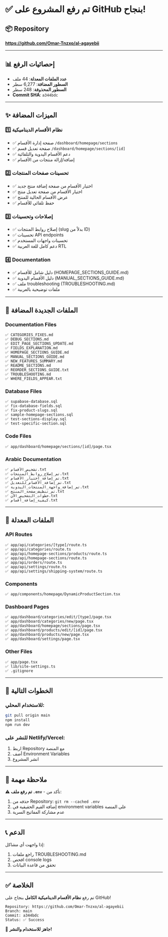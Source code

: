 # ✅ تم رفع المشروع على GitHub بنجاح!

## 📦 Repository
**https://github.com/Omar-Tnzxo/al-agayebii**

---

## 📊 إحصائيات الرفع

- **عدد الملفات المعدلة**: 44 ملف
- **السطور المضافة**: 6,277 سطر
- **السطور المحذوفة**: 248 سطر
- **Commit SHA**: `a344bdc`

---

## ✨ الميزات المضافة

### 1️⃣ نظام الأقسام الديناميكية
- ✅ صفحة إدارة الأقسام `/dashboard/homepage/sections`
- ✅ صفحة تعديل قسم `/dashboard/homepage/sections/[id]`
- ✅ دعم الأقسام اليدوية والتلقائية
- ✅ إضافة/إزالة منتجات من الأقسام

### 2️⃣ تحسينات صفحات المنتجات
- ✅ اختيار الأقسام من صفحة إضافة منتج جديد
- ✅ اختيار الأقسام من صفحة تعديل منتج
- ✅ عرض الأقسام الحالية للمنتج
- ✅ حفظ تلقائي للأقسام

### 3️⃣ إصلاحات وتحسينات
- ✅ إصلاح روابط المنتجات (slug بدلاً من ID)
- ✅ تحسينات API endpoints
- ✅ تحسينات واجهات المستخدم
- ✅ دعم كامل للغة العربية RTL

### 4️⃣ Documentation
- ✅ دليل شامل للأقسام (HOMEPAGE_SECTIONS_GUIDE.md)
- ✅ دليل الأقسام اليدوية (MANUAL_SECTIONS_GUIDE.md)
- ✅ ملف troubleshooting (TROUBLESHOOTING.md)
- ✅ ملفات توضيحية بالعربية

---

## 📝 الملفات الجديدة المضافة

### Documentation Files
```
✅ CATEGORIES_FIXES.md
✅ DEBUG_SECTIONS.md
✅ EDIT_PAGE_SECTIONS_UPDATE.md
✅ FIELDS_EXPLANATION.md
✅ HOMEPAGE_SECTIONS_GUIDE.md
✅ MANUAL_SECTIONS_GUIDE.md
✅ NEW_FEATURES_SUMMARY.md
✅ README_SECTIONS.md
✅ REORDER_SECTIONS_GUIDE.txt
✅ TROUBLESHOOTING.md
✅ WHERE_FIELDS_APPEAR.txt
```

### Database Files
```
✅ supabase-database.sql
✅ fix-database-fields.sql
✅ fix-product-slugs.sql
✅ sample-homepage-sections.sql
✅ test-sections-display.sql
✅ test-specific-section.sql
```

### Code Files
```
✅ app/dashboard/homepage/sections/[id]/page.tsx
```

### Arabic Documentation
```
✅ تشخيص_الأقسام.txt
✅ تم_إصلاح_روابط_المنتجات.txt
✅ تم_إضافة_اختيار_الأقسام.txt
✅ تم_إضافة_الأقسام_للتعديل.txt
✅ تم_إضافة_واجهة_المنتجات_اليدوية.txt
✅ تم_تنظيف_صفحة_المنتج.txt
✅ خطوات_التشخيص_الآن.txt
✅ كيفية_إضافة_أقسام.txt
```

---

## 🔧 الملفات المعدلة

### API Routes
```
✅ app/api/categories/[type]/route.ts
✅ app/api/categories/route.ts
✅ app/api/homepage-sections/products/route.ts
✅ app/api/homepage-sections/route.ts
✅ app/api/orders/route.ts
✅ app/api/settings/route.ts
✅ app/api/settings/shipping-system/route.ts
```

### Components
```
✅ app/components/homepage/DynamicProductSection.tsx
```

### Dashboard Pages
```
✅ app/dashboard/categories/edit/[type]/page.tsx
✅ app/dashboard/categories/new/page.tsx
✅ app/dashboard/homepage/sections/page.tsx
✅ app/dashboard/products/edit/[id]/page.tsx
✅ app/dashboard/products/new/page.tsx
✅ app/dashboard/settings/page.tsx
```

### Other Files
```
✅ app/page.tsx
✅ lib/site-settings.ts
✅ .gitignore
```

---

## 🚀 الخطوات التالية

### للاستخدام المحلي:
```bash
git pull origin main
npm install
npm run dev
```

### للنشر على Netlify/Vercel:
1. اربط Repository مع المنصة
2. أضف Environment Variables
3. انشر المشروع

---

## 🔐 ملاحظة مهمة

⚠️ **تم رفع ملف `.env`** - تأكد من:
1. حذفه من Repository: `git rm --cached .env`
2. إضافة القيم الحقيقية في environment variables على المنصة
3. عدم مشاركة المفاتيح السرية

---

## 📞 الدعم

إذا واجهت أي مشاكل:
1. راجع ملفات TROUBLESHOOTING.md
2. افحص console logs
3. تحقق من قاعدة البيانات

---

## ✅ الخلاصة

تم رفع **نظام الأقسام الديناميكية الكامل** بنجاح على GitHub!

```
Repository: https://github.com/Omar-Tnzxo/al-agayebii
Branch: main
Commit: a344bdc
Status: ✅ Success
```

🎉 **جاهز للاستخدام والنشر!**
